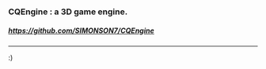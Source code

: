 ### CQEngine : a 3D game engine. ###

##### https://github.com/SIMONSON7/CQEngine ##### 
---------------------------------------------------------------------------------


:)

